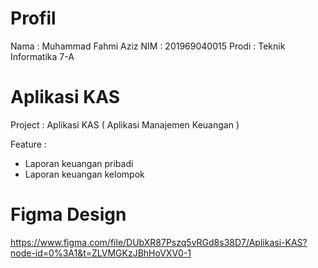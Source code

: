 # Profil

Nama    : Muhammad Fahmi Aziz
NIM     : 201969040015
Prodi   : Teknik Informatika 7-A

# Aplikasi KAS

Project : Aplikasi KAS ( Aplikasi Manajemen Keuangan )

Feature :
* Laporan keuangan pribadi
* Laporan keuangan kelompok

# Figma Design

https://www.figma.com/file/DUbXR87Pszq5vRGd8s38D7/Aplikasi-KAS?node-id=0%3A1&t=ZLVMGKzJBhHoVXV0-1
